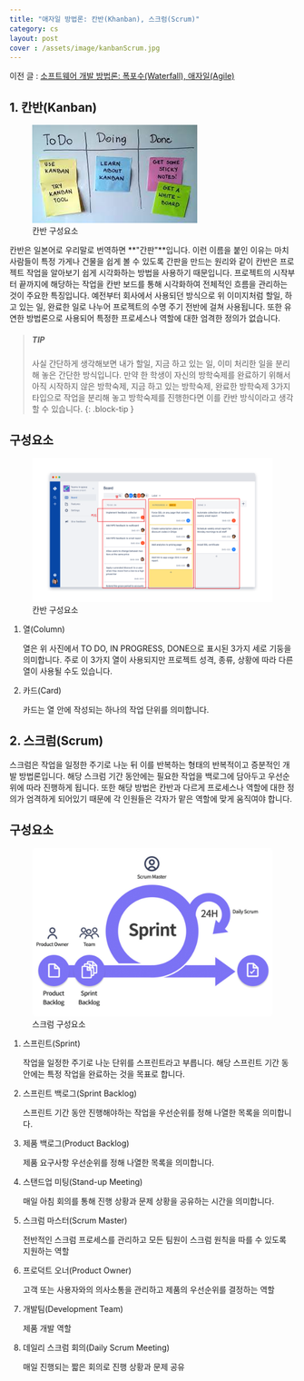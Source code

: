 ```yaml
---
title: "애자일 방법론: 칸반(Khanban), 스크럼(Scrum)"
category: cs
layout: post
cover : /assets/image/kanbanScrum.jpg
---
```


이전 글 : [소프트웨어 개발 방법론: 폭포수(Waterfall), 애자일(Agile)](https:shindonghyeo.github.io/)

## 1. 칸반(Kanban)
<figure>
<img src="/assets/image/kanabaneasy.jpg" alt="칸반 구성요소">
<figcaption>칸반 구성요소</figcaption>
</figure>
칸반은 일본어로 우리말로 번역하면 **"간판"**입니다. 이런 이름을 붙인 이유는 마치 사람들이 특정 가게나 건물을 쉽게 볼 수 있도록 간판을 만드는 원리와 같이 칸반은 프로젝트 작업을 알아보기 쉽게 시각화하는 방법을 사용하기 때문입니다. 프로젝트의 시작부터 끝까지에 해당하는 작업을 칸반 보드를 통해 시각화하여 전체적인 흐름을 관리하는 것이 주요한 특징입니다. 예전부터 회사에서 사용되던 방식으로 위 이미지처럼 할일, 하고 있는 일, 완료한 일로 나누어 프로젝트의 수명 주기 전반에 걸쳐 사용됩니다. 또한 유연한 방법론으로 사용되어 특정한 프로세스나 역할에 대한 엄격한 정의가 없습니다.

> ##### TIP
>
> 사실 간단하게 생각해보면 내가 할일, 지금 하고 있는 일, 이미 처리한 일을 분리해 놓은 간단한 방식입니다. 만약 한 학생이 자신의 방학숙제를 완료하기 위해서 아직 시작하지 않은 방학숙제, 지금 하고 있는 방학숙제, 완료한 방학숙제 3가지 타입으로 작업을 분리해 놓고 방학숙제를 진행한다면 이를 칸반 방식이라고 생각할 수 있습니다.
{: .block-tip }


## 구성요소
<figure>
<img src="/assets/image/kanbanboard.png" alt="칸반 구성요소">
<figcaption>칸반 구성요소</figcaption>
</figure>

1. 열(Column)

    열은 위 사진에서 TO DO, IN PROGRESS, DONE으로 표시된 3가지 세로 기둥을 의미합니다. 주로 이 3가지 열이 사용되지만 프로젝트 성격, 종류, 상황에 따라 다른 열이 사용될 수도 있습니다.

2. 카드(Card)

    카드는 열 안에 작성되는 하나의 작업 단위를 의미합니다.

## 2. 스크럼(Scrum)
스크럼은 작업을 일정한 주기로 나눈 뒤 이를 반복하는 형태의 반복적이고 증분적인 개발 방법론입니다. 해당 스크럼 기간 동안에는 필요한 작업을 백로그에 담아두고 우선순위에 따라 진행하게 됩니다. 또한 해당 방법은 칸반과 다르게 프로세스나 역할에 대한 정의가 엄격하게 되어있기 때문에 각 인원들은 각자가 맡은 역할에 맞게 움직여야 합니다.

## 구성요소
<figure>
<img src="/assets/image/scrum.png" alt="스크럼 구성요소">
<figcaption>스크럼 구성요소</figcaption>
</figure>

1. 스프린트(Sprint)

    작업을 일정한 주기로 나눈 단위를 스프린트라고 부릅니다. 해당 스프린트 기간 동안에는 특정 작업을 완료하는 것을 목표로 합니다.

2. 스프린트 백로그(Sprint Backlog)

    스프린트 기간 동안 진행해야하는 작업을 우선순위를 정해 나열한 목록을 의미합니다.

2. 제품 백로그(Product Backlog)

    제품 요구사항 우선순위를 정해 나열한 목록을 의미합니다.

3. 스탠드업 미팅(Stand-up Meeting)

    매일 아침 회의를 통해 진행 상황과 문제 상황을 공유하는 시간을 의미합니다.

4. 스크럼 마스터(Scrum Master)

    전반적인 스크럼 프로세스를 관리하고 모든 팀원이 스크럼 원칙을 따를 수 있도록 지원하는 역할

5. 프로덕트 오너(Product Owner)

    고객 또는 사용자와의 의사소통을 관리하고 제품의 우선순위를 결정하는 역할

6. 개발팀(Development Team)

    제품 개발 역할

7. 데일리 스크럼 회의(Daily Scrum Meeting)

    매일 진행되는 짧은 회의로 진행 상황과 문제 공유

